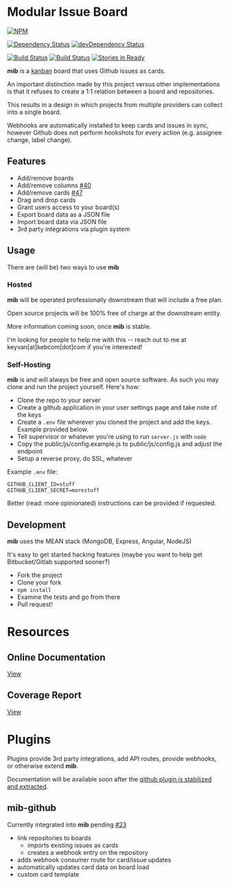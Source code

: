 
# Modular Issue Board

[![NPM][npm-badge-img]][npm-badge-link]

[![Dependency Status][dep-img]][dep-link]
[![devDependency Status][dev-dep-img]][dev-dep-link]

[![Build Status][strider-build-status-img]][strider-build-status-link]
[![Build Status](https://drone.io/github.com/keyvanfatehi/mib/status.png)](https://drone.io/github.com/keyvanfatehi/mib/latest)
[![Stories in Ready](https://badge.waffle.io/keyvanfatehi/mib.png?label=ready&title=Ready)](https://waffle.io/keyvanfatehi/mib)

[dev-dep-img]: https://david-dm.org/keyvanfatehi/mib/dev-status.svg
[dev-dep-link]: https://david-dm.org/keyvanfatehi/mib#info=devDependencies
[dep-img]: https://david-dm.org/keyvanfatehi/mib.svg
[dep-link]: https://david-dm.org/keyvanfatehi/mib
[npm-badge-img]: https://nodei.co/npm/mib.png?downloads=true&stars=true
[npm-badge-link]: https://nodei.co/npm/mib/
[strider-build-status-img]: https://strider.critiqueapp.com/keyvanfatehi/mib/badge
[strider-build-status-link]: https://strider.critiqueapp.com/keyvanfatehi/mib

**mib** is a [kanban](http://en.wikipedia.org/wiki/Kanban_%28development%29) board that uses Github issues as cards.

An important distinction made by this project versus other implementations is that it refuses to create a 1:1 relation between a board and repositories.

This results in a design in which projects from multiple providers can collect into a single board.

Webhooks are automatically installed to keep cards and issues in sync, however Github does not perform hookshots for every action (e.g. assignee change, label change).

## Features

* Add/remove boards
* Add/remove columns [#40](https://github.com/keyvanfatehi/mib/issues/40)
* Add/remove cards [#47](https://github.com/keyvanfatehi/mib/issues/47)
* Drag and drop cards
* Grant users access to your board(s)
* Export board data as a JSON file
* Import board data via JSON file
* 3rd party integrations via plugin system

## Usage

There are (will be) two ways to use **mib**

### Hosted

**mib** will be operated professionally downstream that will include a free plan.

Open source projects will be 100% free of charge at the downstream entity.

More information coming soon, once **mib** is stable.

I'm looking for people to help me with this -- reach out to me at keyvan[at]kebcom[dot]com if you're interested!

### Self-Hosting

**mib** is and will always be free and open source software. As such you may clone and run the project yourself.
Here's how:

* Clone the repo to your server
* Create a github application in your user settings page and take note of the keys
* Create a `.env` file wherever you cloned the project and add the keys. Example provided below.
* Tell supervisor or whatever you're using to run `server.js` with `node`
* Copy the public/js/config.example.js to public/js/config.js and adjust the endpoint
* Setup a reverse proxy, do SSL, whatever

Example `.env` file:

```
GITHUB_CLIENT_ID=stuff
GITHUB_CLIENT_SECRET=morestuff
```

Better (read: more opinionated) instructions can be provided if requested.

## Development

**mib** uses the MEAN stack (MongoDB, Express, Angular, NodeJS)

It's easy to get started hacking features (maybe you want to help get Bitbucket/Gitlab supported sooner?)

* Fork the project
* Clone your fork
* `npm install`
* Examine the tests and go from there
* Pull request!

# Resources

## Online Documentation

[View](https://keyvanfatehi.github.com/mib)

## Coverage Report

[View](https://keyvanfatehi.github.com/mib/coverage/lcov-report/)

# Plugins

Plugins provide 3rd party integrations, add API routes, provide webhooks, or otherwise extend **mib**.

Documentation will be available soon after the [github plugin is stabilized and extracted](https://github.com/keyvanfatehi/mib/issues/23).

## mib-github

Currently integrated into **mib** pending [#23](https://github.com/keyvanfatehi/mib/issues/23)

* link repositories to boards
  * imports existing issues as cards
  * creates a webhook entry on the repository
* adds webhook consumer route for card/issue updates
* automatically updates card data on board load
* custom card template

